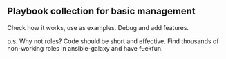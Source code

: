 ## Playbook collection for basic management

Check how it works, use as examples. Debug and add features.

p.s. Why not roles? Code should be short and effective. Find thousands of non-working roles in ansible-galaxy and have ~~fuck~~fun.
